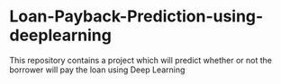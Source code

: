 # Loan-Payback-Prediction-using-deeplearning
This repository contains a project which will predict whether or not the borrower will pay the loan using Deep Learning
